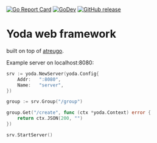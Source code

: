 [![Go Report Card](https://goreportcard.com/badge/github.com/ezegrosfeld/yoda)](https://goreportcard.com/report/github.com/ezegrosfeld/yoda)
[![GoDev](https://img.shields.io/badge/go.dev-reference-007d9c?logo=go&logoColor=white)](https://pkg.go.dev/github.com/ezegrosfeld/yoda)
[![GitHub release](https://img.shields.io/github/release/ezegrosfeld/yoda.svg)](https://github.com/ezegrosfeld/yoda/releases)

# Yoda web framework

built on top of [atreugo](https://github.com/savsgio/atreugo).

Example server on localhost:8080:

```go
srv := yoda.NewServer(yoda.Config{
	Addr:   ":8080",
	Name:   "server",
})

group := srv.Group("/group")

group.Get("/create", func (ctx *yoda.Context) error {
    return ctx.JSON(200, "")
})

srv.StartServer()
```
